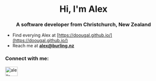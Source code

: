 <h1 align="center">Hi, I'm Alex</h1>
<h3 align="center">A software developer from Christchurch, New Zealand</h3>

- Find everying Alex at [https://doougal.github.io/](https://doougal.github.io/)
- Reach me at **alex@burling.nz**

<h3 align="left">Connect with me:</h3>
<p align="left">
<a href="https://linkedin.com/in/alex-burling" target="blank"><img align="center" src="https://raw.githubusercontent.com/rahuldkjain/github-profile-readme-generator/master/src/images/icons/Social/linked-in-alt.svg" alt="alex-burling" height="30" width="40" /></a>
</p>

